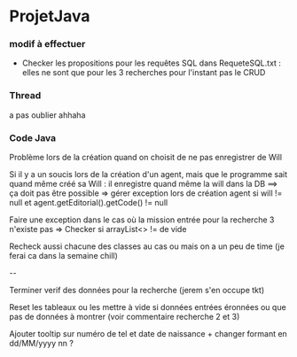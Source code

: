 # ProjetJava

### modif à effectuer
- Checker les propositions pour les requêtes SQL dans RequeteSQL.txt : elles ne sont que pour les 3 recherches pour l'instant pas le CRUD

### Thread

a pas oublier ahhaha


### Code Java
Problème lors de la création quand on choisit de ne pas enregistrer de Will

Si il y a un soucis lors de la création d'un agent, mais que le programme sait quand même créé sa Will : il enregistre quand même la will dans la DB ==> ça doit pas être possible => gérer exception lors de création agent si will != null et agent.getEditorial().getCode() != null

Faire une exception dans le cas où la mission entrée pour la recherche 3 n'existe pas  => Checker si arrayList<> != de vide

Recheck aussi chacune des classes au cas ou mais on a un peu de time (je ferai ca dans la semaine chill)

--

Terminer verif des données pour la recherche (jerem s'en occupe tkt)

Reset les tableaux ou les mettre à vide si données entrées éronnées ou que pas de données à montrer (voir commentaire recherche 2 et 3)

Ajouter tooltip sur numéro de tel et date de naissance + changer formant en dd/MM/yyyy nn ?